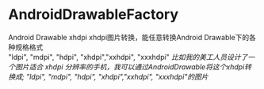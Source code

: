 # AndroidDrawableFactory
 Android Drawable xhdpi  xhdpi图片转换，能任意转换Android Drawable下的各种规格格式 <br>       "ldpi", "mdpi", "hdpi", "xhdpi","xxhdpi", "xxxhdpi" </em>       <em>比如我的美工人员设计了一个图片适合 xhdpi 分辨率的手机，我可以通过AndroidDrawable将这个xhdpi转换成;   "ldpi", "mdpi", "hdpi", "xhdpi","xxhdpi", "xxxhdpi"的图片
